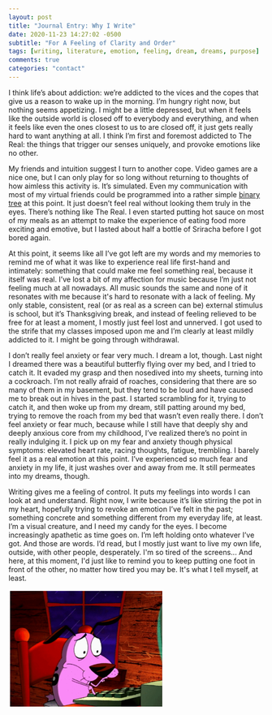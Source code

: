 ```yaml
---
layout: post
title: "Journal Entry: Why I Write"
date: 2020-11-23 14:27:02 -0500
subtitle: "For A Feeling of Clarity and Order"
tags: [writing, literature, emotion, feeling, dream, dreams, purpose]
comments: true
categories: "contact"
---
```

I think life’s about addiction: we’re addicted to the vices and the copes that give us a reason to wake up in the morning. I’m hungry right now, but nothing seems appetizing. I might be a little depressed, but when it feels like the outside world is closed off to everybody and everything, and when it feels like even the ones closest to us to are closed off, it just gets really hard to want anything at all. I think I’m first and foremost addicted to The Real: the things that trigger our senses uniquely, and provoke emotions like no other.<!-- more -->

My friends and intuition suggest I turn to another cope. Video games are a nice one, but I can only play for so long without returning to thoughts of how aimless this activity is. It’s simulated. Even my communication with most of my virtual friends could be programmed into a rather simple <a href="https://en.wikipedia.org/wiki/Binary_tree" target="_blank">binary tree</a> at this point. It just doesn’t feel real without looking them truly in the eyes. There’s nothing like The Real. I even started putting hot sauce on most of my meals as an attempt to make the experience of eating food more exciting and emotive, but I lasted about half a bottle of Sriracha before I got bored again.

At this point, it seems like all I’ve got left are my words and my memories to remind me of what it was like to experience real life first-hand and intimately: something that could make me feel something real, because it itself was real. I’ve lost a bit of my affection for music because I’m just not feeling much at all nowadays. All music sounds the same and none of it resonates with me because it's hard to resonate with a lack of feeling. My only stable, consistent, real (or as real as a screen can be) external stimulus is school, but it’s Thanksgiving break, and instead of feeling relieved to be free for at least a moment, I mostly just feel lost and unnerved. I got used to the strife that my classes imposed upon me and I’m clearly at least mildly addicted to it. I might be going through withdrawal.

I don’t really feel anxiety or fear very much. I dream a lot, though. Last night I dreamed there was a beautiful butterfly flying over my bed, and I tried to catch it. It evaded my grasp and then nosedived into my sheets, turning into a cockroach. I’m not really afraid of roaches, considering that there are so many of them in my basement, but they tend to be loud and have caused me to break out in hives in the past. I started scrambling for it, trying to catch it, and then woke up from my dream, still patting around my bed, trying to remove the roach from my bed that wasn’t even really there. I don’t feel anxiety or fear much, because while I still have that deeply shy and deeply anxious core from my childhood, I’ve realized there’s no point in really indulging it. I pick up on my fear and anxiety though physical symptoms: elevated heart rate, racing thoughts, fatigue, trembling. I barely feel it as a real emotion at this point. I’ve experienced so much fear and anxiety in my life, it just washes over and away from me. It still permeates into my dreams, though.

Writing gives me a feeling of control. It puts my feelings into words I can look at and understand. Right now, I write because it’s like stirring the pot in my heart, hopefully trying to revoke an emotion I’ve felt in the past; something concrete and something different from my everyday life, at least. I’m a visual creature, and I need my candy for the eyes. I become increasingly apathetic as time goes on. I’m left holding onto whatever I’ve got. And those are words. I’d read, but I mostly just want to live my own life, outside, with other people, desperately. I'm so tired of the screens... And here, at this moment, I'd just like to remind you to keep putting one foot in front of the other, no matter how tired you may be. It's what I tell myself, at least.

<img src="/images/nonsense/typingcourage.gif" style="margin: auto; max-width: 300px; border: 0.24em dotted white;">
